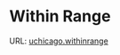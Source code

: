 # Within Range
URL: [uchicago.withinrange](https://uchicago.kattis.com/problems/uchicago.withinrange)